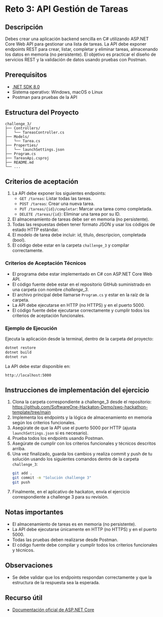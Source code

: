 
# Reto 3: API Gestión de Tareas

## Descripción

Debes crear una aplicación backend sencilla en C# utilizando ASP.NET Core Web API para gestionar una lista de tareas. La API debe exponer endpoints REST para crear, listar, completar y eliminar tareas, almacenando los datos en memoria (no persistente). El objetivo es practicar el diseño de servicios REST y la validación de datos usando pruebas con Postman.

## Prerequisitos

- [.NET SDK 8.0](https://versionsof.net/core/8.0/)
- Sistema operativo: Windows, macOS o Linux
- Postman para pruebas de la API

## Estructura del Proyecto

```
challenge_3/
├── Controllers/
│   └── TareasController.cs
├── Models/
│   └── Tarea.cs
├── Properties/
│   └── launchSettings.json
├── Program.cs
├── TareasApi.csproj
├── README.md
└── ...
```

## Criterios de aceptación

1. La API debe exponer los siguientes endpoints:
   - `GET /tareas`: Listar todas las tareas.
   - `POST /tareas`: Crear una nueva tarea.
   - `PUT /tareas/{id}/completar`: Marcar una tarea como completada.
   - `DELETE /tareas/{id}`: Eliminar una tarea por su ID.
2. El almacenamiento de tareas debe ser en memoria (no persistente).
3. Todas las respuestas deben tener formato JSON y usar los códigos de estado HTTP estándar.
4. El modelo de tarea debe incluir: id, titulo, descripcion, completada (bool).
5. El código debe estar en la carpeta `challenge_3` y compilar correctamente.

### Criterios de Aceptación Técnicos
- El programa debe estar implementado en C# con ASP.NET Core Web API.
- El código fuente debe estar en el repositorio GitHub suministrado en una carpeta con nombre _challenge_3_.
- El archivo principal debe llamarse `Program.cs` y estar en la raíz de la carpeta.
- La API debe ejecutarse en HTTP (no HTTPS) y en el puerto 5000.
- El código fuente debe ejecutarse correctamente y cumplir todos los criterios de aceptación funcionales.

### Ejemplo de Ejecución

Ejecuta la aplicación desde la terminal, dentro de la carpeta del proyecto:

```sh
dotnet restore
dotnet build
dotnet run
```

La API debe estar disponible en:

```
http://localhost:5000
```

## Instrucciones de implementación del ejercicio

1. Clona la carpeta correspondiente a challenge_3 desde el repositorio:
   https://github.com/SoftwareOne-Hackaton-Demo/swo-hackathon-template/tree/main
2. Implementa los endpoints y la lógica de almacenamiento en memoria según los criterios funcionales.
3. Asegúrate de que la API use el puerto 5000 por HTTP (ajusta `launchSettings.json` si es necesario).
4. Prueba todos los endpoints usando Postman.
5. Asegúrate de cumplir con los criterios funcionales y técnicos descritos arriba.
6. Una vez finalizado, guarda los cambios y realiza commit y push de tu solución usando los siguientes comandos dentro de la carpeta `challenge_3`:
   ```sh
   git add .
   git commit -m "Solución challenge 3"
   git push
   ```
7. Finalmente, en el aplicativo de hackaton, envía el ejercicio correspondiente a challenge 3 para su revisión.

## Notas importantes
- El almacenamiento de tareas es en memoria (no persistente).
- La API debe ejecutarse únicamente en HTTP (no HTTPS) y en el puerto 5000.
- Todas las pruebas deben realizarse desde Postman.
- El código fuente debe compilar y cumplir todos los criterios funcionales y técnicos.

## Observaciones
- Se debe validar que los endpoints respondan correctamente y que la estructura de la respuesta sea la esperada.

## Recurso útil
- [Documentación oficial de ASP.NET Core](https://learn.microsoft.com/es-es/aspnet/core/?view=aspnetcore-7.0)
